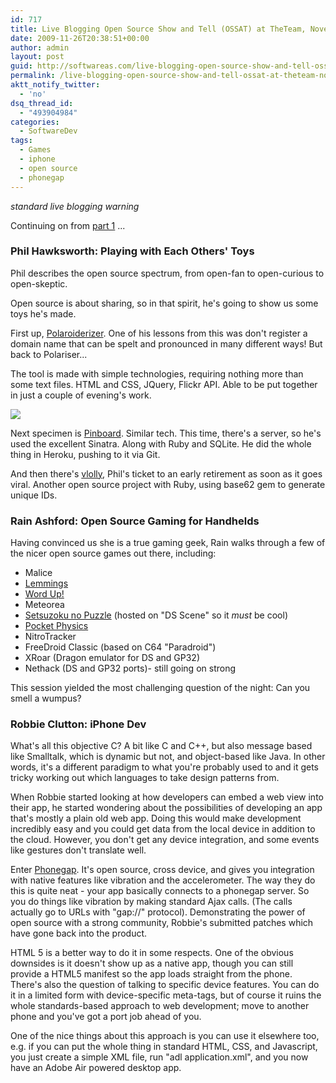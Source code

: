 ```yaml
---
id: 717
title: Live Blogging Open Source Show and Tell (OSSAT) at TheTeam, November, 2009 (Part 2)
date: 2009-11-26T20:38:51+00:00
author: admin
layout: post
guid: http://softwareas.com/live-blogging-open-source-show-and-tell-ossat-at-theteam-november-2009-part-2
permalink: /live-blogging-open-source-show-and-tell-ossat-at-theteam-november-2009-part-2/
aktt_notify_twitter:
  - 'no'
dsq_thread_id:
  - "493904984"
categories:
  - SoftwareDev
tags:
  - Games
  - iphone
  - open source
  - phonegap
---
```

<em>standard live blogging warning</em>

Continuing on from <a href="http://softwareas.com/live-blogging-open-source-show-and-tell-ossat-at-theteam-november-2009-part-1">part 1</a> ...

<h3>Phil Hawksworth: Playing with Each Others' Toys</h3>

Phil describes the open source spectrum, from open-fan to open-curious to open-skeptic.

Open source is about sharing, so in that spirit, he's going to show us some toys he's made.

First up, <a href="http://polaroiderizer.com">Polaroiderizer</a>. One of his lessons from this was don't register a domain name that can be spelt and pronounced in many different ways! But back to Polariser...

The tool is made with simple technologies, requiring nothing more than some text files. HTML and CSS, JQuery, Flickr API. Able to be put together in just a couple of evening's work.

<a href="http://polaroiderizer.com"><img src="http://www.hawksworx.com/journal/wp-content/uploads/2009/02/polaroiderizer-a-slideshow-from-your-flickr-tags-2.png"></a>

Next specimen is <a href="http://github.com/philhawksworth/pinboard">Pinboard</a>. Similar tech. This time, there's a server, so he's used the excellent Sinatra. Along with Ruby and SQLite. He did the whole thing in Heroku, pushing to it via Git.

And then there's <a href="http://vlolly.com">vlolly</a>, Phil's ticket to an early retirement as soon as it goes viral. Another open source project with Ruby, using base62 gem to generate unique IDs.

<h3>Rain Ashford: Open Source Gaming for Handhelds</h3>

Having convinced us she is a true gaming geek, Rain walks through a few of the nicer open source games out there, including:

* Malice
* <a href="http://www.mrdictionary.net/lemmings/">Lemmings</a>
* <a href="http://marc-abramowitz.com/word_up/iphone/">Word Up!</a>
* Meteorea
* <a href="http://www.ds-scene.net/?s=viewtopic&nid=4124">Setsuzoku no Puzzle</a> (hosted on "DS Scene" so it <em>must</em> be cool)
* <a href="http://tobw.net/index.php?cat_id=3&project=Pocket+Physics">Pocket Physics</a>
* NitroTracker
* FreeDroid Classic (based on C64 "Paradroid")
* XRoar (Dragon emulator for DS and GP32)
* Nethack (DS and GP32 ports)- still going on strong

This session yielded the most challenging question of the night: Can you smell a wumpus?

<h3>Robbie Clutton: iPhone Dev</h3>

What's all this objective C? A bit like C and C++, but also message based like Smalltalk, which is dynamic but not, and object-based like Java. In other words, it's a different paradigm to what you're probably used to and it gets tricky working out which languages to take design patterns from.

When Robbie started looking at how developers can embed a web view into their app, he started wondering about the possibilities of developing an app that's mostly a plain old web app. Doing this would make development incredibly easy and you could get data from the local device in addition to the cloud. However, you don't get any device integration, and some events like gestures don't translate well.

Enter <a href="http://phonegap.com">Phonegap</a>. It's open source, cross device, and gives you integration with native features like vibration and the accelerometer. The way they do this is quite neat - your app basically connects to a phonegap server. So you do things like vibration by making standard Ajax calls. (The calls actually go to URLs with "gap://" protocol). Demonstrating the power of open source with a strong community, Robbie's submitted patches which have gone back into the product.

HTML 5 is a better way to do it in some respects. One of the obvious downsides is it doesn't show up as a native app, though you can still provide a HTML5 manifest so the app loads straight from the phone. There's also the question of talking to specific device features. You can do it in a limited form with device-specific meta-tags, but of course it ruins the whole standards-based approach to web development; move to another phone and you've got a port job ahead of you.

One of the nice things about this approach is you can use it elsewhere too, e.g. if you can put the whole thing in standard HTML, CSS, and Javascript, you just create a simple XML file, run "adl application.xml", and you now have an Adobe Air powered desktop app.